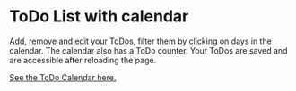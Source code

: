 # ToDo List with calendar

Add, remove and edit your ToDos, filter them by clicking on days in the calendar. The calendar also has a ToDo counter. Your ToDos are saved and are accessible after reloading the page.

[See the ToDo Calendar here.](https://stonetwix.github.io/calendar-todo/)
